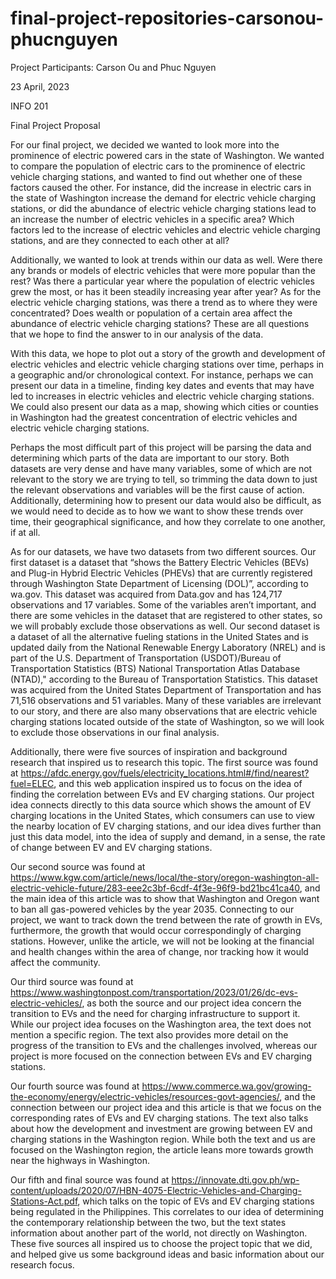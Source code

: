 # final-project-repositories-carsonou-phucnguyen

Project Participants: Carson Ou and Phuc Nguyen

23 April, 2023

INFO 201

Final Project Proposal

  For our final project, we decided we wanted to look more into the prominence of electric powered cars in the state of Washington. We wanted to compare the population of electric cars to the prominence of electric vehicle charging stations, and wanted to find out whether one of these factors caused the other. For instance, did the increase in electric cars in the state of Washington increase the demand for electric vehicle charging stations, or did the abundance of electric vehicle charging stations lead to an increase the number of electric vehicles in a specific area? Which factors led to the increase of electric vehicles and electric vehicle charging stations, and are they connected to each other at all?
  
  Additionally, we wanted to look at trends within our data as well. Were there any brands or models of electric vehicles that were more popular than the rest? Was there a particular year where the population of electric vehicles grew the most, or has it been steadily increasing year after year? As for the electric vehicle charging stations, was there a trend as to where they were concentrated? Does wealth or population of a certain area affect the abundance of electric vehicle charging stations? These are all questions that we hope to find the answer to in our analysis of the data.
  
  With this data, we hope to plot out a story of the growth and development of electric vehicles and electric vehicle charging stations over time, perhaps in a geographic and/or chronological context. For instance, perhaps we can present our data in a timeline, finding key dates and events that may have led to increases in electric vehicles and electric vehicle charging stations. We could also present our data as a map, showing which cities or counties in Washington had the greatest concentration of electric vehicles and electric vehicle charging stations. 
  
  Perhaps the most difficult part of this project will be parsing the data and determining which parts of the data are important to our story. Both datasets are very dense and have many variables, some of which are not relevant to the story we are trying to tell, so trimming the data down to just the relevant observations and variables will be the first cause of action. Additionally, determining how to present our data would also be difficult, as we would need to decide as to how we want to show these trends over time, their geographical significance, and how they correlate to one another, if at all. 
  
  As for our datasets, we have two datasets from two different sources. Our first dataset is a dataset that “shows the Battery Electric Vehicles (BEVs) and Plug-in Hybrid Electric Vehicles (PHEVs) that are currently registered through Washington State Department of Licensing (DOL)”, according to wa.gov. This dataset was acquired from Data.gov and has 124,717 observations and 17 variables. Some of the variables aren’t important, and there are some vehicles in the dataset that are registered to other states, so we will probably exclude those observations as well. Our second dataset is a dataset of all the alternative fueling stations in the United States and is updated daily from the National Renewable Energy Laboratory (NREL) and is part of the U.S. Department of Transportation (USDOT)/Bureau of Transportation Statistics (BTS) National Transportation Atlas Database (NTAD)," according to the Bureau of Transportation Statistics. This dataset was acquired from the United States Department of Transportation and has 71,516 observations and 51 variables. Many of these variables are irrelevant to our story, and there are also many observations that are electric vehicle charging stations located outside of the state of Washington, so we will look to exclude those observations in our final analysis.
  
  Additionally, there were five sources of inspiration and background research that inspired us to research this topic. The first source was found at https://afdc.energy.gov/fuels/electricity_locations.html#/find/nearest?fuel=ELEC, and this web application inspired us to focus on the idea of finding the correlation between EVs and EV charging stations. Our project idea connects directly to this data source which shows the amount of EV charging locations in the United States, which consumers can use to view the nearby location of EV charging stations, and our idea dives further than just this data model, into the idea of supply and demand, in a sense, the rate of change between EV and EV charging stations. 

  Our second source was found at https://www.kgw.com/article/news/local/the-story/oregon-washington-all-electric-vehicle-future/283-eee2c3bf-6cdf-4f3e-96f9-bd21bc41ca40, and the main idea of this article was to show that Washington and Oregon want to ban all gas-powered vehicles by the year 2035. Connecting to our project, we want to track down the trend between the rate of growth in EVs, furthermore, the growth that would occur correspondingly of charging stations. However, unlike the article, we will not be looking at the financial and health changes within the area of change, nor tracking how it would affect the community.
  
  Our third source was found at https://www.washingtonpost.com/transportation/2023/01/26/dc-evs-electric-vehicles/, as both the source and our project idea concern the transition to EVs and the need for charging infrastructure to support it. While our project idea focuses on the Washington area, the text does not mention a specific region. The text also provides more detail on the progress of the transition to EVs and the challenges involved, whereas our project is more focused on the connection between EVs and EV charging stations.
  
  Our fourth source was found at https://www.commerce.wa.gov/growing-the-economy/energy/electric-vehicles/resources-govt-agencies/, and the connection between our project idea and this article is that we focus on the corresponding rates of EVs and EV charging stations. The text also talks about how the development and investment are growing between EV and charging stations in the Washington region. While both the text and us are focused on the Washington region, the article leans more towards growth near the highways in Washington.
  
  Our fifth and final source was found at https://innovate.dti.gov.ph/wp-content/uploads/2020/07/HBN-4075-Electric-Vehicles-and-Charging-Stations-Act.pdf, which talks on the topic of EVs and EV charging stations being regulated in the Philippines. This correlates to our idea of determining the contemporary relationship between the two, but the text states information about another part of the world, not directly on Washington. These five sources all inspired us to choose the project topic that we did, and helped give us some background ideas and basic information about our research focus.
